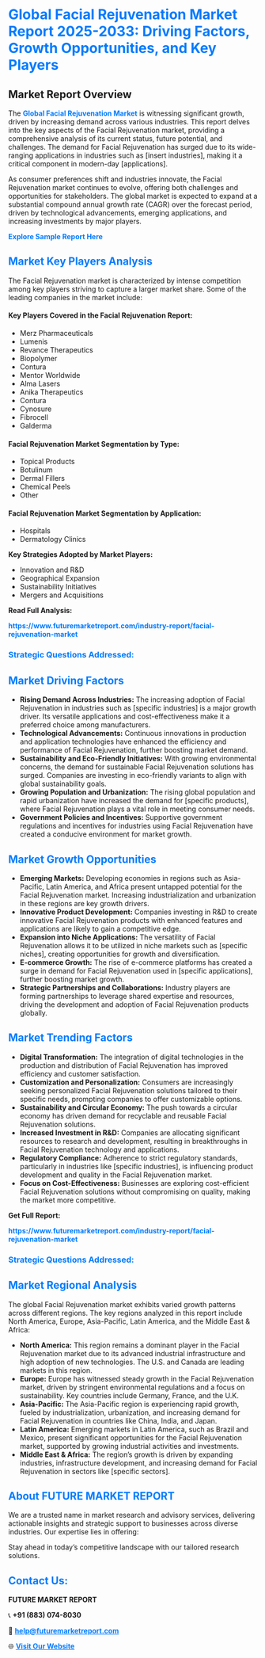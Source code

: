 <h1 style="color: #007BFF;">Global Facial Rejuvenation Market Report 2025-2033: Driving Factors, Growth Opportunities, and Key Players</h1>

<section id="overview">
<h2>Market Report Overview</h2>
<p>The <a href="https://www.futuremarketreport.com/industry-report/facial-rejuvenation-market" style="color: #007BFF; text-decoration: none;"><strong>Global Facial Rejuvenation Market</strong></a> is witnessing significant growth, driven by increasing demand across various industries. This report delves into the key aspects of the Facial Rejuvenation market, providing a comprehensive analysis of its current status, future potential, and challenges. The demand for Facial Rejuvenation has surged due to its wide-ranging applications in industries such as [insert industries], making it a critical component in modern-day [applications].</p>
<p>As consumer preferences shift and industries innovate, the Facial Rejuvenation market continues to evolve, offering both challenges and opportunities for stakeholders. The global market is expected to expand at a substantial compound annual growth rate (CAGR) over the forecast period, driven by technological advancements, emerging applications, and increasing investments by major players.</p>
</section>

<section id="overview">
<p><a href="https://www.futuremarketreport.com/request-sample/reportId=61555" style="color: #007BFF; text-decoration: none;"><strong>Explore Sample Report Here</strong></a></p>
</section>

<section id="key-players">
<h2 style="color: #007BFF;">Market Key Players Analysis</h2>
<p>The Facial Rejuvenation market is characterized by intense competition among key players striving to capture a larger market share. Some of the leading companies in the market include:</p>
<h4>Key Players Covered in the Facial Rejuvenation Report:</h4>
<ul><li>Merz Pharmaceuticals</li><li>Lumenis</li><li>Revance Therapeutics</li><li>Biopolymer</li><li>Contura</li><li>Mentor Worldwide</li><li>Alma Lasers</li><li>Anika Therapeutics</li><li>Contura</li><li>Cynosure</li><li>Fibrocell</li><li>Galderma</li></ul>
<h4>Facial Rejuvenation Market Segmentation by Type:</h4>
<ul><li>Topical Products</li><li>Botulinum</li><li>Dermal Fillers</li><li>Chemical Peels</li><li>Other</li></ul>

<h4>Facial Rejuvenation Market Segmentation by Application:</h4>
<ul><li>Hospitals</li><li>Dermatology Clinics</li></ul>
<p><strong>Key Strategies Adopted by Market Players:</strong></p>
<ul>
<li>Innovation and R&D</li>
<li>Geographical Expansion</li>
<li>Sustainability Initiatives</li>
<li>Mergers and Acquisitions</li>
</ul>
</section>

<section>
<p><strong>Read Full Analysis: </strong></p><a href="https://www.futuremarketreport.com/industry-report/facial-rejuvenation-market" style="color: #007BFF; text-decoration: none;"><strong>https://www.futuremarketreport.com/industry-report/facial-rejuvenation-market</strong></a>
<h3 style="color: #007BFF;">Strategic Questions Addressed:</h3>
</section>

<section id="driving-factors">
<h2 style="color: #007BFF;">Market Driving Factors</h2>
<ul>
<li><strong>Rising Demand Across Industries:</strong> The increasing adoption of Facial Rejuvenation in industries such as [specific industries] is a major growth driver. Its versatile applications and cost-effectiveness make it a preferred choice among manufacturers.</li>
<li><strong>Technological Advancements:</strong> Continuous innovations in production and application technologies have enhanced the efficiency and performance of Facial Rejuvenation, further boosting market demand.</li>
<li><strong>Sustainability and Eco-Friendly Initiatives:</strong> With growing environmental concerns, the demand for sustainable Facial Rejuvenation solutions has surged. Companies are investing in eco-friendly variants to align with global sustainability goals.</li>
<li><strong>Growing Population and Urbanization:</strong> The rising global population and rapid urbanization have increased the demand for [specific products], where Facial Rejuvenation plays a vital role in meeting consumer needs.</li>
<li><strong>Government Policies and Incentives:</strong> Supportive government regulations and incentives for industries using Facial Rejuvenation have created a conducive environment for market growth.</li>
</ul>
</section>

<section id="growth-opportunities">
<h2 style="color: #007BFF;">Market Growth Opportunities</h2>
<ul>
<li><strong>Emerging Markets:</strong> Developing economies in regions such as Asia-Pacific, Latin America, and Africa present untapped potential for the Facial Rejuvenation market. Increasing industrialization and urbanization in these regions are key growth drivers.</li>
<li><strong>Innovative Product Development:</strong> Companies investing in R&D to create innovative Facial Rejuvenation products with enhanced features and applications are likely to gain a competitive edge.</li>
<li><strong>Expansion into Niche Applications:</strong> The versatility of Facial Rejuvenation allows it to be utilized in niche markets such as [specific niches], creating opportunities for growth and diversification.</li>
<li><strong>E-commerce Growth:</strong> The rise of e-commerce platforms has created a surge in demand for Facial Rejuvenation used in [specific applications], further boosting market growth.</li>
<li><strong>Strategic Partnerships and Collaborations:</strong> Industry players are forming partnerships to leverage shared expertise and resources, driving the development and adoption of Facial Rejuvenation products globally.</li>
</ul>
</section>

<section id="trending-factors">
<h2 style="color: #007BFF;">Market Trending Factors</h2>
<ul>
<li><strong>Digital Transformation:</strong> The integration of digital technologies in the production and distribution of Facial Rejuvenation has improved efficiency and customer satisfaction.</li>
<li><strong>Customization and Personalization:</strong> Consumers are increasingly seeking personalized Facial Rejuvenation solutions tailored to their specific needs, prompting companies to offer customizable options.</li>
<li><strong>Sustainability and Circular Economy:</strong> The push towards a circular economy has driven demand for recyclable and reusable Facial Rejuvenation solutions.</li>
<li><strong>Increased Investment in R&D:</strong> Companies are allocating significant resources to research and development, resulting in breakthroughs in Facial Rejuvenation technology and applications.</li>
<li><strong>Regulatory Compliance:</strong> Adherence to strict regulatory standards, particularly in industries like [specific industries], is influencing product development and quality in the Facial Rejuvenation market.</li>
<li><strong>Focus on Cost-Effectiveness:</strong> Businesses are exploring cost-efficient Facial Rejuvenation solutions without compromising on quality, making the market more competitive.</li>
</ul>
</section>

<section>
<p><strong>Get Full Report: </strong></p><a href="https://www.futuremarketreport.com/industry-report/facial-rejuvenation-market" style="color: #007BFF; text-decoration: none;"><strong>https://www.futuremarketreport.com/industry-report/facial-rejuvenation-market</strong></a>
<h3 style="color: #007BFF;">Strategic Questions Addressed:</h3>
</section>


<section id="regional-analysis">
<h2 style="color: #007BFF;">Market Regional Analysis</h2>
<p>The global Facial Rejuvenation market exhibits varied growth patterns across different regions. The key regions analyzed in this report include North America, Europe, Asia-Pacific, Latin America, and the Middle East & Africa:</p>
<ul>
<li><strong>North America:</strong> This region remains a dominant player in the Facial Rejuvenation market due to its advanced industrial infrastructure and high adoption of new technologies. The U.S. and Canada are leading markets in this region.</li>
<li><strong>Europe:</strong> Europe has witnessed steady growth in the Facial Rejuvenation market, driven by stringent environmental regulations and a focus on sustainability. Key countries include Germany, France, and the U.K.</li>
<li><strong>Asia-Pacific:</strong> The Asia-Pacific region is experiencing rapid growth, fueled by industrialization, urbanization, and increasing demand for Facial Rejuvenation in countries like China, India, and Japan.</li>
<li><strong>Latin America:</strong> Emerging markets in Latin America, such as Brazil and Mexico, present significant opportunities for the Facial Rejuvenation market, supported by growing industrial activities and investments.</li>
<li><strong>Middle East & Africa:</strong> The region’s growth is driven by expanding industries, infrastructure development, and increasing demand for Facial Rejuvenation in sectors like [specific sectors].</li>
</ul>
</section>

<footer>
<h2 style="color: #007BFF;">About FUTURE MARKET REPORT</h2>
<p>We are a trusted name in market research and advisory services, delivering actionable insights and strategic support to businesses across diverse industries. Our expertise lies in offering:</p>

<p>Stay ahead in today’s competitive landscape with our tailored research solutions.</p>

<h2 style="color: #007BFF;">Contact Us:</h2>
<p><strong>FUTURE MARKET REPORT</strong></p>
<p>📞 <strong>+91 (883) 074-8030</strong></p>
<p>📧 <strong><a href="mailto:help@futuremarketreport.com" style="color: #007BFF;">help@futuremarketreport.com</a></strong></p>
<p>🌐 <strong><a href="https://www.futuremarketreport.com/" style="color: #007BFF;">Visit Our Website</a></strong></p>
</footer>